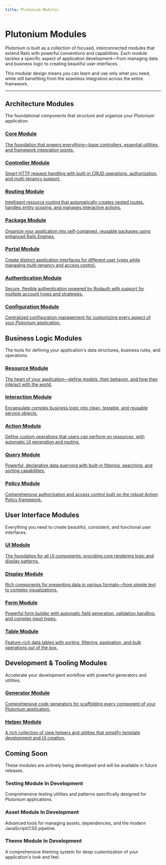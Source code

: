 ```yaml
---
title: Plutonium Modules
---
```


# Plutonium Modules

Plutonium is built as a collection of focused, interconnected modules that extend Rails with powerful conventions and capabilities. Each module tackles a specific aspect of application development—from managing data and business logic to creating beautiful user interfaces.

This modular design means you can learn and use only what you need, while still benefiting from the seamless integration across the entire framework.

---

## Architecture Modules
The foundational components that structure and organize your Plutonium application.

<div class="grid grid-cols-1 md:grid-cols-2 gap-4">
  <div class="card">
    <a href="./core" class="block p-4">
      <h3 class="font-bold">Core Module</h3>
      <p class="text-sm">The foundation that powers everything—base controllers, essential utilities, and framework integration points.</p>
    </a>
  </div>
  <div class="card">
    <a href="./controller" class="block p-4">
      <h3 class="font-bold">Controller Module</h3>
      <p class="text-sm">Smart HTTP request handling with built-in CRUD operations, authorization, and multi-tenancy support.</p>
    </a>
  </div>
  <div class="card">
    <a href="./routing" class="block p-4">
      <h3 class="font-bold">Routing Module</h3>
      <p class="text-sm">Intelligent resource routing that automatically creates nested routes, handles entity scoping, and manages interactive actions.</p>
    </a>
  </div>
  <div class="card">
    <a href="./package" class="block p-4">
      <h3 class="font-bold">Package Module</h3>
      <p class="text-sm">Organize your application into self-contained, reusable packages using enhanced Rails Engines.</p>
    </a>
  </div>
  <div class="card">
    <a href="./portal" class="block p-4">
      <h3 class="font-bold">Portal Module</h3>
      <p class="text-sm">Create distinct application interfaces for different user types while managing multi-tenancy and access control.</p>
    </a>
  </div>
  <div class="card">
    <a href="./authentication" class="block p-4">
      <h3 class="font-bold">Authentication Module</h3>
      <p class="text-sm">Secure, flexible authentication powered by Rodauth with support for multiple account types and strategies.</p>
    </a>
  </div>
  <div class="card">
    <a href="./configuration" class="block p-4">
      <h3 class="font-bold">Configuration Module</h3>
      <p class="text-sm">Centralized configuration management for customizing every aspect of your Plutonium application.</p>
    </a>
  </div>
</div>

## Business Logic Modules
The tools for defining your application's data structures, business rules, and operations.

<div class="grid grid-cols-1 md:grid-cols-2 gap-4">
  <div class="card">
    <a href="./resource" class="block p-4">
      <h3 class="font-bold">Resource Module</h3>
      <p class="text-sm">The heart of your application—define models, their behavior, and how they interact with the world.</p>
    </a>
  </div>
  <div class="card">
    <a href="./interaction" class="block p-4">
      <h3 class="font-bold">Interaction Module</h3>
      <p class="text-sm">Encapsulate complex business logic into clean, testable, and reusable service objects.</p>
    </a>
  </div>
  <div class="card">
    <a href="./action" class="block p-4">
      <h3 class="font-bold">Action Module</h3>
      <p class="text-sm">Define custom operations that users can perform on resources, with automatic UI generation and routing.</p>
    </a>
  </div>
  <div class="card">
    <a href="./query" class="block p-4">
      <h3 class="font-bold">Query Module</h3>
      <p class="text-sm">Powerful, declarative data querying with built-in filtering, searching, and sorting capabilities.</p>
    </a>
  </div>
  <div class="card">
    <a href="./policy" class="block p-4">
      <h3 class="font-bold">Policy Module</h3>
      <p class="text-sm">Comprehensive authorization and access control built on the robust Action Policy framework.</p>
    </a>
  </div>
</div>

## User Interface Modules
Everything you need to create beautiful, consistent, and functional user interfaces.

<div class="grid grid-cols-1 md:grid-cols-2 gap-4">
  <div class="card">
    <a href="./ui" class="block p-4">
      <h3 class="font-bold">UI Module</h3>
      <p class="text-sm">The foundation for all UI components, providing core rendering logic and display patterns.</p>
    </a>
  </div>
  <div class="card">
    <a href="./display" class="block p-4">
      <h3 class="font-bold">Display Module</h3>
      <p class="text-sm">Rich components for presenting data in various formats—from simple text to complex visualizations.</p>
    </a>
  </div>
  <div class="card">
    <a href="./form" class="block p-4">
      <h3 class="font-bold">Form Module</h3>
      <p class="text-sm">Powerful form builder with automatic field generation, validation handling, and complex input types.</p>
    </a>
  </div>
  <div class="card">
    <a href="./table" class="block p-4">
      <h3 class="font-bold">Table Module</h3>
      <p class="text-sm">Feature-rich data tables with sorting, filtering, pagination, and bulk operations out of the box.</p>
    </a>
  </div>
</div>

## Development & Tooling Modules
Accelerate your development workflow with powerful generators and utilities.

<div class="grid grid-cols-1 md:grid-cols-2 gap-4">
  <div class="card">
    <a href="./generator" class="block p-4">
      <h3 class="font-bold">Generator Module</h3>
      <p class="text-sm">Comprehensive code generators for scaffolding every component of your Plutonium application.</p>
    </a>
  </div>
  <div class="card">
    <a href="./helper" class="block p-4">
      <h3 class="font-bold">Helper Module</h3>
      <p class="text-sm">A rich collection of view helpers and utilities that simplify template development and UI creation.</p>
    </a>
  </div>
</div>

## Coming Soon
These modules are actively being developed and will be available in future releases.

<div class="grid grid-cols-1 md:grid-cols-2 gap-4">
  <div class="card">
    <div class="p-4">
      <h3 class="font-bold">Testing Module <span class="text-xs font-mono text-gray-400">In Development</span></h3>
      <p class="text-sm">Comprehensive testing utilities and patterns specifically designed for Plutonium applications.</p>
    </div>
  </div>
  <div class="card">
    <div class="p-4">
      <h3 class="font-bold">Asset Module <span class="text-xs font-mono text-gray-400">In Development</span></h3>
      <p class="text-sm">Advanced tools for managing assets, dependencies, and the modern JavaScript/CSS pipeline.</p>
    </div>
  </div>
  <div class="card">
    <div class="p-4">
      <h3 class="font-bold">Theme Module <span class="text-xs font-mono text-gray-400">In Development</span></h3>
      <p class="text-sm">A comprehensive theming system for deep customization of your application's look and feel.</p>
    </div>
  </div>
</div>
